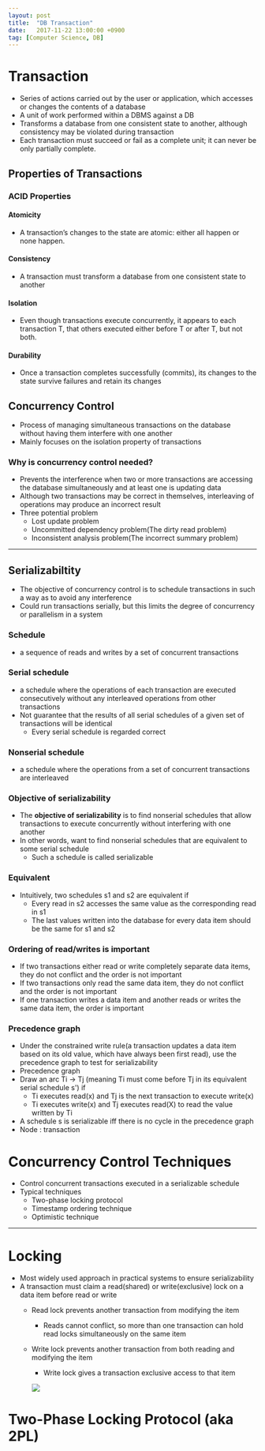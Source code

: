 ```yaml
---
layout: post
title:  "DB Transaction"
date:   2017-11-22 13:00:00 +0900
tag: [Computer Science, DB]
---
```


# Transaction

- Series of actions carried out by the user or application, which accesses or changes the contents of a database
- A unit of work performed within a DBMS against a DB
- Transforms a database from one consistent state to another, although consistency may be violated during transaction
- Each transaction must succeed or fail as a complete unit; it can never be only partially complete.

## Properties of Transactions


### ACID Properties

#### Atomicity
- A transaction’s changes to the state are atomic: either all happen or none happen.

#### Consistency
- A transaction must transform a database from one consistent state to another

#### Isolation
- Even though transactions execute concurrently, it appears to each transaction T, that others executed either before T or after T, but not both.

#### Durability
- Once a transaction completes successfully (commits), its changes to the state survive failures and retain its changes

## Concurrency Control

- Process of managing simultaneous transactions on the database without having them interfere with one another
- Mainly focuses on the isolation property of transactions

### Why is concurrency control needed?

- Prevents the interference when two or more transactions are accessing the database simultaneously and at least one is updating data
- Although two transactions may be correct in themselves, interleaving of operations may produce an incorrect result
- Three potential problem
  - Lost update problem
  - Uncommitted dependency problem(The dirty read problem)
  - Inconsistent analysis problem(The incorrect summary problem)

---

## Serializabiltity

- The objective of concurrency control is to schedule transactions in such a way as to avoid any interference
- Could run transactions serially, but this limits the degree of concurrency or parallelism in a system

### Schedule
- a sequence of reads and writes by a set of concurrent transactions

### Serial schedule
- a schedule where the operations of each transaction are executed consecutively without any interleaved operations from other transactions
- Not guarantee that the results of all serial schedules of a given set of transactions will be identical
  - Every serial schedule is regarded correct

### Nonserial schedule
- a schedule where the operations from a set of concurrent transactions are interleaved

### Objective of serializability
- The **objective of serializability** is to find nonserial schedules that allow transactions to execute concurrently without interfering with one another
- In other words, want to find nonserial schedules that are equivalent to some serial schedule
  - Such a schedule is called serializable

### Equivalent
- Intuitively, two schedules s1 and s2 are equivalent if
  - Every read in s2 accesses the same value as the corresponding read in s1
  - The last values written into the database for every data item should be the same for s1 and s2

### Ordering of read/writes is important

- If two transactions either read or write completely separate data items, they do not conflict and the order is not important
- If two transactions only read the same data item, they do not conflict and the order is not important
- If one transaction writes a data item and another reads or writes the same data item, the order is important

### Precedence graph
- Under the constrained write rule(a transaction updates a data item based on its old value, which have always been first read), use the precedence graph to test for serializability
- Precedence graph
- Draw an arc Ti -> Tj (meaning Ti must come before Tj in its equivalent serial schedule s') if
  - Ti executes read(x) and Tj is the next transaction to execute write(x)
  - Ti executes write(x) and Tj executes read(X) to read the value written by Ti
- A schedule s is serializable iff there is no cycle in the precedence graph
- Node : transaction

# Concurrency Control Techniques

- Control concurrent transactions executed in a serializable schedule
- Typical techniques
  - Two-phase locking protocol
  - Timestamp ordering technique
  - Optimistic technique

---

# Locking
- Most widely used approach in practical systems to ensure serializability
- A transaction must claim a read(shared) or write(exclusive) lock on a data item before read or write
  - Read lock prevents another transaction from modifying the item
    - Reads cannot conflict, so more than one transaction can hold read locks simultaneously on the same item
  - Write lock prevents another transaction from both reading and modifying the item
    - Write lock gives a transaction exclusive access to that item


    ![](http://www.trilliwon.com/blog/images/Lock_compatibility_matrix.png)

#   Two-Phase Locking Protocol (aka 2PL)
